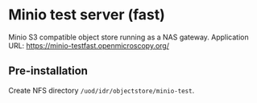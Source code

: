 # Minio test server (fast)

Minio S3 compatible object store running as a NAS gateway.
Application URL: https://minio-testfast.openmicroscopy.org/


## Pre-installation

Create NFS directory `/uod/idr/objectstore/minio-test`.

